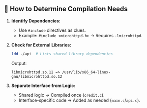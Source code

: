 ## **🚀 How to Determine Compilation Needs**  
1. **Identify Dependencies:**  
   - Use `#include` directives as clues.  
   - Example: `#include <microhttpd.h>` → Requires `-lmicrohttpd`.  

2. **Check for External Libraries:**  
   ```bash
   ldd ./api  # Lists shared library dependencies
   ```
   Output:  
   ```plaintext
   libmicrohttpd.so.12 => /usr/lib/x86_64-linux-gnu/libmicrohttpd.so.12
   ```

3. **Separate Interface from Logic:**  
   - Shared logic → Compiled once (`credit.c`).  
   - Interface-specific code → Added as needed (`main.c`/`api.c`).  
